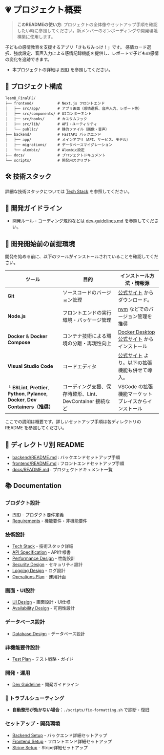 # 💗 プロジェクト概要

> **このREADMEの使い方**: プロジェクトの全体像やセットアップ手順を確認したい時に参照してください。新メンバーのオンボーディングや開発環境構築に使用します。

子どもの感情教育を支援するアプリ「きもちみっけ！」です。
感情カード選択、強度設定、音声入力による感情記録機能を提供し、レポートで子どもの感情の変化を追跡できます。



- 本プロジェクトの詳細は [PRD](docs/PRD.md) を参照してください。

## 📁 プロジェクト構成

```
TeamB_FinalPJ/
├── frontend/           # Next.js フロントエンド
│   ├── src/app/        # アプリ画面（感情選択、音声入力、レポート等）
│   ├── src/components/ # UIコンポーネント
│   ├── src/hooks/      # カスタムフック
│   ├── src/lib/        # API・ユーティリティ
│   └── public/         # 静的ファイル（画像・音声）
├── backend/            # FastAPI バックエンド
│   ├── app/            # メインアプリ（API、サービス、モデル）
│   ├── migrations/     # データベースマイグレーション
│   └── alembic/        # Alembic設定
├── docs/               # プロジェクトドキュメント
└── scripts/            # 開発用スクリプト
```

## 🛠 技術スタック

詳細な技術スタックについては [Tech Stack](docs/techStack.md) を参照してください。

## 👷 開発ガイドライン

- 開発ルール・コーディング規約などは [dev-guidelines.md](docs/devGuideline.md) を参照してください。

## 🚀 開発開始前の前提環境

開発を始める前に、以下のツールがインストールされていることを確認してください。

| ツール | 目的 | インストール方法・情報源 |
| ----------------------------------------------------------------------------------- | --------------------------------------------------------- | --------------------------------------------------------------------------------------------- |
| **Git** | ソースコードのバージョン管理 | [公式サイト](https://git-scm.com/downloads) からダウンロード。 |
| **Node.js** | フロントエンドの実行環境・パッケージ管理 | [nvm](https://github.com/nvm-sh/nvm) などでのバージョン管理を推奨 |
| **Docker** & **Docker Compose** | コンテナ技術による環境の分離・再現性向上 | [Docker Desktop 公式サイト](https://www.docker.com/products/docker-desktop/) からインストール |
| **Visual Studio Code** | コードエディタ | [公式サイト](https://code.visualstudio.com/) より。以下の拡張機能も併せて導入。 |
| └ **ESLint**, **Prettier**, **Python**, **Pylance**, **Docker**, **Dev Containers（推奨）** | コーディング支援、保存時整形、Lint、DevContainer 接続など | VSCode の拡張機能マーケットプレイスからインストール |

ここでの説明は概要です。詳しいセットアップ手順は各ディレクトリの README を参照してください。

## 📂 ディレクトリ別 README
- [backend/README.md](backend/README.md) : バックエンドセットアップ手順
- [frontend/README.md](frontend/README.md) : フロントエンドセットアップ手順
- [docs/README.md](docs/README.md) : プロジェクトドキュメント一覧


## 📚 Documentation

### プロダクト設計
- [PRD](docs/PRD.md) - プロダクト要件定義
- [Requirements](docs/requirements.md) - 機能要件・非機能要件

### 技術設計
- [Tech Stack](docs/techStack.md) - 技術スタック詳細
- [API Specification](docs/APISpecification.md) - API仕様書
- [Performance Design](docs/performanceDesign.md) - 性能設計
- [Security Design](docs/securityDesign.md) - セキュリティ設計
- [Logging Design](docs/loggingDesign.md) - ログ設計
- [Operations Plan](docs/operationsPlan.md) - 運用計画

### 画面・UI設計
- [UI Design](docs/UIDesign.md) - 画面設計・UI仕様
- [Availability Design](docs/availabilityDesign.md) - 可用性設計

### データベース設計
- [Database Design](docs/databaseDesign.md) - データベース設計

### 非機能要件設計
- [Test Plan](docs/testPlan.md) - テスト戦略・ガイド

### 開発・運用
- [Dev Guideline](docs/devGuideline.md) - 開発ガイドライン

### 🔧 トラブルシューティング
- **自動整形が効かない場合**：`./scripts/fix-formatting.sh` で診断・復旧

### セットアップ・開発環境
- [Backend Setup](backend/README.md) - バックエンド詳細セットアップ
- [Frontend Setup](frontend/README.md) - フロントエンド詳細セットアップ
- [Stripe Setup](docs/stripe-setup.md) - Stripe詳細セットアップ
